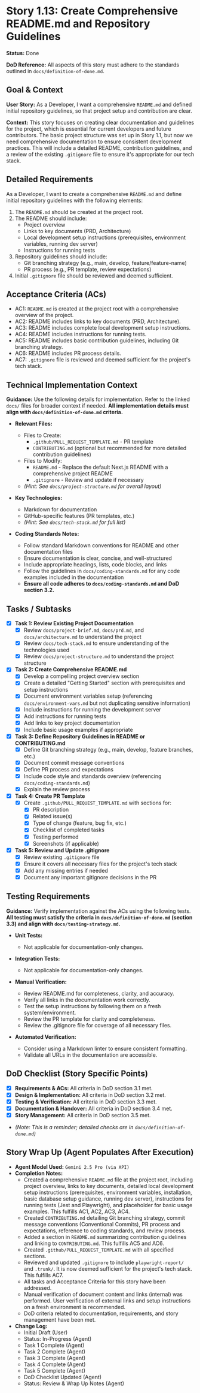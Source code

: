 # Story 1.13: Create Comprehensive README.md and Repository Guidelines

**Status:** Done

**DoD Reference:** All aspects of this story must adhere to the standards outlined in `docs/definition-of-done.md`.

## Goal & Context

**User Story:** As a Developer, I want a comprehensive `README.md` and defined initial repository guidelines, so that project setup and contribution are clear.

**Context:** This story focuses on creating clear documentation and guidelines for the project, which is essential for current developers and future contributors. The basic project structure was set up in Story 1.1, but now we need comprehensive documentation to ensure consistent development practices. This will include a detailed README, contribution guidelines, and a review of the existing `.gitignore` file to ensure it's appropriate for our tech stack.

## Detailed Requirements

As a Developer, I want to create a comprehensive `README.md` and define initial repository guidelines with the following elements:

1. The `README.md` should be created at the project root.
2. The README should include:
   - Project overview
   - Links to key documents (PRD, Architecture)
   - Local development setup instructions (prerequisites, environment variables, running dev server)
   - Instructions for running tests
3. Repository guidelines should include:
   - Git branching strategy (e.g., main, develop, feature/feature-name)
   - PR process (e.g., PR template, review expectations)
4. Initial `.gitignore` file should be reviewed and deemed sufficient.

## Acceptance Criteria (ACs)

- AC1: `README.md` is created at the project root with a comprehensive overview of the project.
- AC2: README includes links to key documents (PRD, Architecture).
- AC3: README includes complete local development setup instructions.
- AC4: README includes instructions for running tests.
- AC5: README includes basic contribution guidelines, including Git branching strategy.
- AC6: README includes PR process details.
- AC7: `.gitignore` file is reviewed and deemed sufficient for the project's tech stack.

## Technical Implementation Context

**Guidance:** Use the following details for implementation. Refer to the linked `docs/` files for broader context if needed. **All implementation details must align with `docs/definition-of-done.md` criteria.**

- **Relevant Files:**
  - Files to Create:
    - `.github/PULL_REQUEST_TEMPLATE.md` - PR template
    - `CONTRIBUTING.md` (optional but recommended for more detailed contribution guidelines)
  - Files to Modify:
    - `README.md` - Replace the default Next.js README with a comprehensive project README
    - `.gitignore` - Review and update if necessary
  - _(Hint: See `docs/project-structure.md` for overall layout)_

- **Key Technologies:**
  - Markdown for documentation
  - GitHub-specific features (PR templates, etc.)
  - _(Hint: See `docs/tech-stack.md` for full list)_

- **Coding Standards Notes:**
  - Follow standard Markdown conventions for README and other documentation files
  - Ensure documentation is clear, concise, and well-structured
  - Include appropriate headings, lists, code blocks, and links
  - Follow the guidelines in `docs/coding-standards.md` for any code examples included in the documentation
  - **Ensure all code adheres to `docs/coding-standards.md` and DoD section 3.2.**

## Tasks / Subtasks

- [x] **Task 1: Review Existing Project Documentation**
  - [x] Review `docs/project-brief.md`, `docs/prd.md`, and `docs/architecture.md` to understand the project
  - [x] Review `docs/tech-stack.md` to ensure understanding of the technologies used
  - [x] Review `docs/project-structure.md` to understand the project structure

- [x] **Task 2: Create Comprehensive README.md**
  - [x] Develop a compelling project overview section
  - [x] Create a detailed "Getting Started" section with prerequisites and setup instructions
  - [x] Document environment variables setup (referencing `docs/environment-vars.md` but not duplicating sensitive information)
  - [x] Include instructions for running the development server
  - [x] Add instructions for running tests
  - [x] Add links to key project documentation
  - [x] Include basic usage examples if appropriate

- [x] **Task 3: Define Repository Guidelines in README or CONTRIBUTING.md**
  - [x] Define Git branching strategy (e.g., main, develop, feature branches, etc.)
  - [x] Document commit message conventions
  - [x] Define PR process and expectations
  - [x] Include code style and standards overview (referencing `docs/coding-standards.md`)
  - [x] Explain the review process

- [x] **Task 4: Create PR Template**
  - [x] Create `.github/PULL_REQUEST_TEMPLATE.md` with sections for:
    - [x] PR description
    - [x] Related issue(s)
    - [x] Type of change (feature, bug fix, etc.)
    - [x] Checklist of completed tasks
    - [x] Testing performed
    - [x] Screenshots (if applicable)

- [x] **Task 5: Review and Update .gitignore**
  - [x] Review existing `.gitignore` file
  - [x] Ensure it covers all necessary files for the project's tech stack
  - [x] Add any missing entries if needed
  - [x] Document any important gitignore decisions in the PR

## Testing Requirements

**Guidance:** Verify implementation against the ACs using the following tests. **All testing must satisfy the criteria in `docs/definition-of-done.md` (section 3.3) and align with `docs/testing-strategy.md`.**

- **Unit Tests:**
  - Not applicable for documentation-only changes.

- **Integration Tests:**
  - Not applicable for documentation-only changes.

- **Manual Verification:**
  - Review README.md for completeness, clarity, and accuracy.
  - Verify all links in the documentation work correctly.
  - Test the setup instructions by following them on a fresh system/environment.
  - Review the PR template for clarity and completeness.
  - Review the .gitignore file for coverage of all necessary files.

- **Automated Verification:**
  - Consider using a Markdown linter to ensure consistent formatting.
  - Validate all URLs in the documentation are accessible.

## DoD Checklist (Story Specific Points)

- [x] **Requirements & ACs:** All criteria in DoD section 3.1 met.
- [x] **Design & Implementation:** All criteria in DoD section 3.2 met.
- [x] **Testing & Verification:** All criteria in DoD section 3.3 met.
- [x] **Documentation & Handover:** All criteria in DoD section 3.4 met.
- [x] **Story Management:** All criteria in DoD section 3.5 met.
- _(Note: This is a reminder; detailed checks are in `docs/definition-of-done.md`)_

## Story Wrap Up (Agent Populates After Execution)

- **Agent Model Used:** `Gemini 2.5 Pro (via API)`
- **Completion Notes:** 
  - Created a comprehensive `README.md` file at the project root, including project overview, links to key documents, detailed local development setup instructions (prerequisites, environment variables, installation, basic database setup guidance, running dev server), instructions for running tests (Jest and Playwright), and placeholder for basic usage examples. This fulfills AC1, AC2, AC3, AC4.
  - Created `CONTRIBUTING.md` detailing Git branching strategy, commit message conventions (Conventional Commits), PR process and expectations, reference to coding standards, and review process.
  - Added a section in `README.md` summarizing contribution guidelines and linking to `CONTRIBUTING.md`. This fulfills AC5 and AC6.
  - Created `.github/PULL_REQUEST_TEMPLATE.md` with all specified sections.
  - Reviewed and updated `.gitignore` to include `playwright-report/` and `.trunk/`. It is now deemed sufficient for the project's tech stack. This fulfills AC7.
  - All tasks and Acceptance Criteria for this story have been addressed.
  - Manual verification of document content and links (internal) was performed. User verification of external links and setup instructions on a fresh environment is recommended.
  - DoD criteria related to documentation, requirements, and story management have been met.
- **Change Log:** 
  - Initial Draft (User)
  - Status: In-Progress (Agent)
  - Task 1 Complete (Agent)
  - Task 2 Complete (Agent)
  - Task 3 Complete (Agent)
  - Task 4 Complete (Agent)
  - Task 5 Complete (Agent)
  - DoD Checklist Updated (Agent)
  - Status: Review & Wrap Up Notes (Agent) 